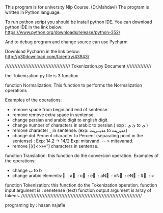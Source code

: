 This program is for university Nlp Course. (Dr.Mahdavi)
The program is written in Python language.

To run python script you should be install python IDE.
You can download python IDE in the link below:
https://www.python.org/downloads/release/python-352/

And to debug program and change source can use Pycharm

Download Pycharm in the link below:
http://p30download.com/fa/entry/43943/

////////////////////////////////////////// Tokenization.py Document ////////////////

the Tokenization.py file is 3 function

function Normalization:
This function to performs the Normalization operations

Examples of the operations:

* remove space from begin and end of sentense.
* remove remove extra space in sentense.
* change persian and arabic digit to english digit.
* change number of characters in arabic to persian.( exp : ئ ي   to ی )
* remove character _ in sentense. (exp: مدیــریت to  مدیریت)
* change dot Percent character to Percent (separating point in the sentense) :
    Exp:  14.2  ->  14/2
	Exp:  mitavand.  -- >  mitavanad.
* remove [({}<>»«“] characters in sentense.

function Translation:
this function do the conversion operation.
Examples of the operations:

* change  ب  to b
* change arabic elements:
  َ  : a 
  ُ  : o
  ِ  : e
  ً  : aN
  ٌ  : oN
  ٍ  : eN
  ّ  : #
  ْ  : ×
  
function Tokenization:
this function do the Tokenization operation.
function input argument is : senetense (text)
function output argument is array of tokens.
//////////////////////////////////////////////////////////////////////////////

programing by : hasan najafie

